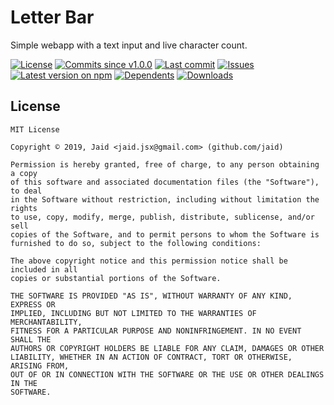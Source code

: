 # Letter Bar


Simple webapp with a text input and live character count.

<a href="https://raw.githubusercontent.com/Jaid/letter.bar/master/license.txt"><img src="https://img.shields.io/github/license/Jaid/letter.bar?style=flat-square&color=success" alt="License"/></a>
<a href="https://github.com/Jaid/letter.bar/commits"><img src="https://img.shields.io/github/commits-since/Jaid/letter.bar/v1.0.0?style=flat-square&logo=github&color=success" alt="Commits since v1.0.0"/></a> <a href="https://github.com/Jaid/letter.bar/commits"><img src="https://img.shields.io/github/last-commit/Jaid/letter.bar?style=flat-square&logo=github&color=red" alt="Last commit"/></a> <a href="https://github.com/Jaid/letter.bar/issues"><img src="https://img.shields.io/github/issues/Jaid/letter.bar?style=flat-square&logo=github&color=red" alt="Issues"/></a>
<a href="https://npmjs.com/package/letter.bar"><img src="https://img.shields.io/npm/v/letter.bar?style=flat-square&logo=npm&label=latest%20version&color=red" alt="Latest version on npm"/></a> <a href="https://github.com/Jaid/letter.bar/network/dependents"><img src="https://img.shields.io/librariesio/dependents/npm/letter.bar?style=flat-square&logo=npm&color=red" alt="Dependents"/></a> <a href="https://npmjs.com/package/letter.bar"><img src="https://img.shields.io/npm/dm/letter.bar?style=flat-square&logo=npm&color=red" alt="Downloads"/></a>






## License
```text
MIT License

Copyright © 2019, Jaid <jaid.jsx@gmail.com> (github.com/jaid)

Permission is hereby granted, free of charge, to any person obtaining a copy
of this software and associated documentation files (the "Software"), to deal
in the Software without restriction, including without limitation the rights
to use, copy, modify, merge, publish, distribute, sublicense, and/or sell
copies of the Software, and to permit persons to whom the Software is
furnished to do so, subject to the following conditions:

The above copyright notice and this permission notice shall be included in all
copies or substantial portions of the Software.

THE SOFTWARE IS PROVIDED "AS IS", WITHOUT WARRANTY OF ANY KIND, EXPRESS OR
IMPLIED, INCLUDING BUT NOT LIMITED TO THE WARRANTIES OF MERCHANTABILITY,
FITNESS FOR A PARTICULAR PURPOSE AND NONINFRINGEMENT. IN NO EVENT SHALL THE
AUTHORS OR COPYRIGHT HOLDERS BE LIABLE FOR ANY CLAIM, DAMAGES OR OTHER
LIABILITY, WHETHER IN AN ACTION OF CONTRACT, TORT OR OTHERWISE, ARISING FROM,
OUT OF OR IN CONNECTION WITH THE SOFTWARE OR THE USE OR OTHER DEALINGS IN THE
SOFTWARE.
```
